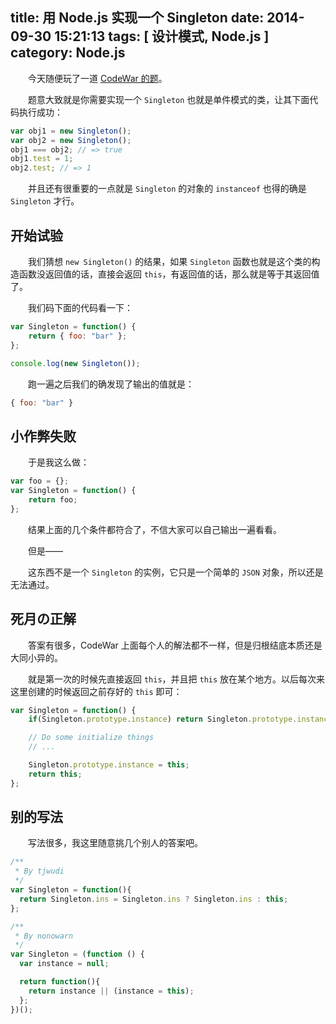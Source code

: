 title: 用 Node.js 实现一个 Singleton
date: 2014-09-30 15:21:13
tags: [ 设计模式, Node.js ]
category: Node.js
---

　　今天随便玩了一道 [CodeWar 的题](http://www.codewars.com/kata/singleton-pattern/javascript)。

　　题意大致就是你需要实现一个 `Singleton` 也就是单件模式的类，让其下面代码执行成功：

```javascript
var obj1 = new Singleton();
var obj2 = new Singleton();
obj1 === obj2; // => true
obj1.test = 1;
obj2.test; // => 1
```

　　并且还有很重要的一点就是 `Singleton` 的对象的 `instanceof` 也得的确是 `Singleton` 才行。

## 开始试验

　　我们猜想 `new Singleton()` 的结果，如果 `Singleton` 函数也就是这个类的构造函数没返回值的话，直接会返回 `this`，有返回值的话，那么就是等于其返回值了。

　　我们码下面的代码看一下：

```javascript
var Singleton = function() {
    return { foo: "bar" };
};

console.log(new Singleton());
```

　　跑一遍之后我们的确发现了输出的值就是：

```javascript
{ foo: "bar" }
```

## 小作弊失败

　　于是我这么做：

```javascript
var foo = {};
var Singleton = function() {
    return foo;
};
```

　　结果上面的几个条件都符合了，不信大家可以自己输出一遍看看。

　　但是——

　　这东西不是一个 `Singleton` 的实例，它只是一个简单的 `JSON` 对象，所以还是无法通过。

## 死月の正解

　　答案有很多，CodeWar 上面每个人的解法都不一样，但是归根结底本质还是大同小异的。

　　就是第一次的时候先直接返回 `this`，并且把 `this` 放在某个地方。以后每次来这里创建的时候返回之前存好的 `this` 即可：

```javascript
var Singleton = function() {
    if(Singleton.prototype.instance) return Singleton.prototype.instance = this;

    // Do some initialize things
    // ...

    Singleton.prototype.instance = this;
    return this;
};
```

## 别的写法

　　写法很多，我这里随意挑几个别人的答案吧。

```javascript
/**
 * By tjwudi
 */
var Singleton = function(){
  return Singleton.ins = Singleton.ins ? Singleton.ins : this;
};
```

```javascript
/**
 * By nonowarn
 */
var Singleton = (function () {
  var instance = null;

  return function(){
    return instance || (instance = this);
  };
})();
```

